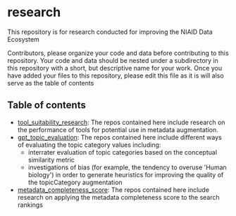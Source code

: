 # research
This repository is for research conducted for improving the NIAID Data Ecosystem

Contributors, please organize your code and data before contributing to this repository. Your code and data should be nested under a subdirectory in this repository with a short, but descriptive name for your work. Once you have added your files to this repository, please edit this file as it is will also serve as the table of contents


## Table of contents

* [tool_suitability_research](https://github.com/NIAID-Data-Ecosystem/nde_research/tree/main/tool_suitability_research/): The repos contained here include research on the performance of tools for potential use in metadata augmentation.
* [gpt_topic_evaluation](https://github.com/NIAID-Data-Ecosystem/nde_research/tree/main/gpt_topic_evaluation/): The repos contained here include different ways of evaluating the topic category values including:
  * interrater evaluation of topic categories based on the conceptual similarity metric
  * investigations of bias (for example, the tendency to overuse 'Human biology') in order to generate heuristics for improving the quality of the topicCategory augmentation
* [metadata_completeness_score](https://github.com/NIAID-Data-Ecosystem/nde_research/tree/main/metadata_completeness_score): The repos contained here include research on applying the metadata completeness score to the search rankings
